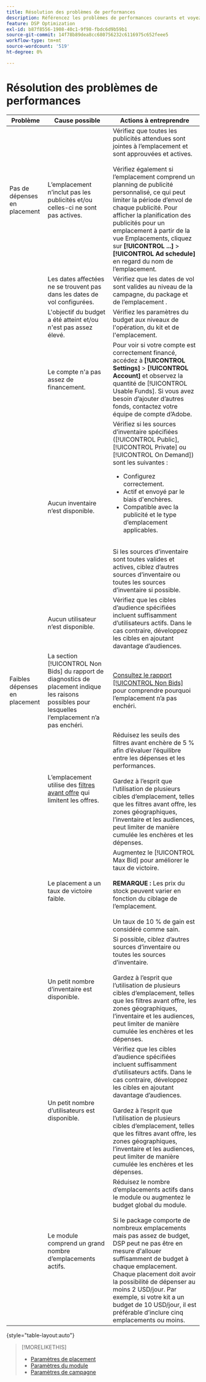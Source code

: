 ```yaml
---
title: Résolution des problèmes de performances
description: Référencez les problèmes de performances courants et voyez comment les résoudre.
feature: DSP Optimization
exl-id: b87f8556-1908-40c1-9f98-fbdc6d9b59b1
source-git-commit: 14f78b89dea8cc680756232c6116975c652feee5
workflow-type: tm+mt
source-wordcount: '519'
ht-degree: 0%

---
```


# Résolution des problèmes de performances

| Problème | Cause possible | Actions à entreprendre |
| --- | --- | --- |
| Pas de dépenses en placement | L’emplacement n’inclut pas les publicités et/ou celles-ci ne sont pas actives. | Vérifiez que toutes les publicités attendues sont jointes à l’emplacement et sont approuvées et actives.<br><br>Vérifiez également si l’emplacement comprend un planning de publicité personnalisé, ce qui peut limiter la période d’envol de chaque publicité. Pour afficher la planification des publicités pour un emplacement à partir de la vue Emplacements, cliquez sur **[!UICONTROL ...]** > **[!UICONTROL Ad schedule]** en regard du nom de l’emplacement. |
| | Les dates affectées ne se trouvent pas dans les dates de vol configurées. | Vérifiez que les dates de vol sont valides au niveau de la campagne, du package et de l’emplacement &#x200B;. |
| | L&#39;objectif du budget a été atteint et/ou n&#39;est pas assez élevé. | Vérifiez les paramètres du budget aux niveaux de l&#39;opération, du kit et de l&#39;emplacement. |
| | Le compte n&#39;a pas assez de financement. | Pour voir si votre compte est correctement financé, accédez à **[!UICONTROL Settings]** > **[!UICONTROL Account]** et observez la quantité de [!UICONTROL Usable Funds]. Si vous avez besoin d’ajouter d’autres fonds, contactez votre équipe de compte d’Adobe. |
| | Aucun inventaire n’est disponible. | Vérifiez si les sources d’inventaire spécifiées ([!UICONTROL Public], [!UICONTROL Private] ou [!UICONTROL On Demand]) sont les suivantes :<ul><li>Configurez correctement.</li><li>Actif et envoyé par le biais d&#39;enchères.</li><li>Compatible avec la publicité et le type d’emplacement applicables.</li></ul><br>Si les sources d’inventaire sont toutes valides et actives, ciblez d’autres sources d’inventaire ou toutes les sources d’inventaire si possible. |
| | Aucun utilisateur n’est disponible. | Vérifiez que les cibles d’audience spécifiées incluent suffisamment d’utilisateurs actifs. Dans le cas contraire, développez les cibles en ajoutant davantage d’audiences. |
| Faibles dépenses en placement | La section [!UICONTROL Non Bids] du rapport de diagnostics de placement indique les raisons possibles pour lesquelles l’emplacement n’a pas enchéri. | [Consultez le rapport [!UICONTROL Non Bids]](/help/dsp/campaign-management/reports/placement-diagnostics.md) pour comprendre pourquoi l’emplacement n’a pas enchéri.  <!-- add link/edit text when file available: See the [in-depth guide to possible Non-Bid Reasons (NBR)](link) for more information. --> |
| | L’emplacement utilise des [filtres avant offre](/help/dsp/campaign-management/placements/placement-settings.md) qui limitent les offres. | Réduisez les seuils des filtres avant enchère de 5 % afin d’évaluer l’équilibre entre les dépenses et les performances. <!-- wording? and are users just supposed to manually monitor whether it makes a difference? --><br><br>Gardez à l’esprit que l’utilisation de plusieurs cibles d’emplacement, telles que les filtres avant offre, les zones géographiques, l’inventaire et les audiences, peut limiter de manière cumulée les enchères et les dépenses. |
| | Le placement a un taux de victoire faible. | Augmentez le [!UICONTROL Max Bid] pour améliorer le taux de victoire.<br><br><b>REMARQUE :</b> Les prix du stock peuvent varier en fonction du ciblage de l’emplacement.<br><br>Un taux de 10 % de gain est considéré comme sain. |
| | Un petit nombre d’inventaire est disponible. | Si possible, ciblez d’autres sources d’inventaire ou toutes les sources d’inventaire.<br><br>Gardez à l’esprit que l’utilisation de plusieurs cibles d’emplacement, telles que les filtres avant offre, les zones géographiques, l’inventaire et les audiences, peut limiter de manière cumulée les enchères et les dépenses. |
| | Un petit nombre d’utilisateurs est disponible. | Vérifiez que les cibles d’audience spécifiées incluent suffisamment d’utilisateurs actifs. Dans le cas contraire, développez les cibles en ajoutant davantage d’audiences.<br><br>Gardez à l’esprit que l’utilisation de plusieurs cibles d’emplacement, telles que les filtres avant offre, les zones géographiques, l’inventaire et les audiences, peut limiter de manière cumulée les enchères et les dépenses. |
| | Le module comprend un grand nombre d’emplacements actifs. | Réduisez le nombre d’emplacements actifs dans le module ou augmentez le budget global du module.<br><br>Si le package comporte de nombreux emplacements mais pas assez de budget, DSP peut ne pas être en mesure d&#39;allouer suffisamment de budget à chaque emplacement. Chaque placement doit avoir la possibilité de dépenser au moins 2 USD/jour. Par exemple, si votre kit a un budget de 10 USD/jour, il est préférable d’inclure cinq emplacements ou moins. &#x200B; |

{style="table-layout:auto"}

>[!MORELIKETHIS]
>
>* [Paramètres de placement](/help/dsp/campaign-management/placements/placement-settings.md)
>* [Paramètres du module](/help/dsp/campaign-management/packages/package-settings.md)
>* [Paramètres de campagne](/help/dsp/campaign-management/campaigns/campaign-settings.md)
